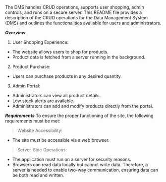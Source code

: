 The DMS handles CRUD operations, supports user shopping, admin controls, and runs on a secure server.
This README file provides a description of the CRUD operations for the Data Management System (DMS) and outlines the functionalities available for users and administrators.

**_Overview_**

1. User Shopping Experience:

- The website allows users to shop for products.
- Product data is fetched from a server running in the background.

2. Product Purchase:

- Users can purchase products in any desired quantity.

3. Admin Portal:

- Administrators can view all product details.
- Low stock alerts are available.
- Administrators can add and modify products directly from the portal.

**_Requirements_**
To ensure the proper functioning of the site, the following requirements must be met:

> Website Accessibility:

- The site must be accessible via a web browser.


> Server-Side Operations:

- The application must run on a server for security reasons.
- Browsers can read data locally but cannot write data. Therefore, a server is needed to enable two-way communication, ensuring data can be both read and written.
